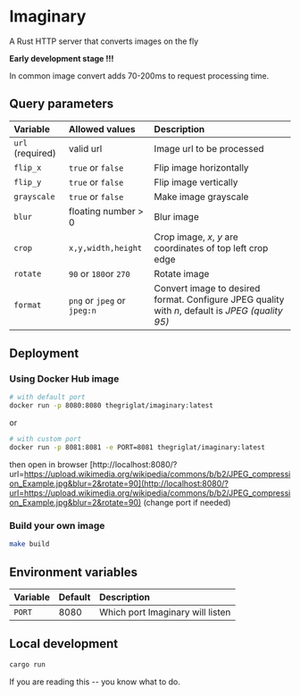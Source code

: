 # Imaginary

A Rust HTTP server that converts images on the fly

**Early development stage !!!**

In common image convert adds 70-200ms to request processing time.

## Query parameters

| **Variable**     | **Allowed values**          | **Description**                                                                                  |
| :--------------- | :-------------------------- | :----------------------------------------------------------------------------------------------- |
| `url` (required) | valid url                   | Image url to be processed                                                                        |
| `flip_x`         | `true` or `false`           | Flip image horizontally                                                                          |
| `flip_y`         | `true` or `false`           | Flip image vertically                                                                            |
| `grayscale`      | `true` or `false`           | Make image grayscale                                                                             |
| `blur`           | floating number > 0         | Blur image                                                                                       |
| `crop`           | `x,y,width,height`          | Crop image, *x*, *y* are coordinates of top left crop edge                                       |
| `rotate`         | `90` or `180`or `270`       | Rotate image                                                                                     |
| `format`         | `png` or `jpeg` or `jpeg:n` | Convert image to desired format. Configure JPEG quality with *n*, default is *JPEG (quality 95)* |


## Deployment

### Using Docker Hub image

```bash
# with default port
docker run -p 8080:8080 thegriglat/imaginary:latest
```

or

```bash
# with custom port
docker run -p 8081:8081 -e PORT=8081 thegriglat/imaginary:latest
```

then open in browser [http://localhost:8080/?url=https://upload.wikimedia.org/wikipedia/commons/b/b2/JPEG_compression_Example.jpg&blur=2&rotate=90](http://localhost:8080/?url=https://upload.wikimedia.org/wikipedia/commons/b/b2/JPEG_compression_Example.jpg&blur=2&rotate=90) (change port if needed)

### Build your own image

```bash
make build
```

## Environment variables

| **Variable** | **Default** | **Description**                  |
| :----------- | :---------- | :------------------------------- |
| `PORT`       | 8080        | Which port Imaginary will listen |


## Local development
```bash
cargo run 
```

If you are reading this -- you know what to do.